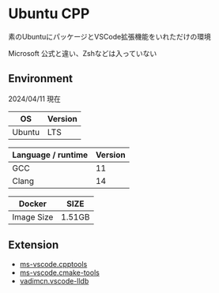 # Ubuntu CPP

素のUbuntuにパッケージとVSCode拡張機能をいれただけの環境

Microsoft 公式と違い、Zshなどは入っていない

## Environment

2024/04/11 現在

| OS | Version |
|----|---------|
| Ubuntu | LTS | 

| Language / runtime | Version | 
|--------------------|---------|
| GCC | 11 | 
| Clang | 14 | 

| Docker | SIZE |
|--------|------|
| Image Size | 1.51GB | 

## Extension

- [ms-vscode.cpptools](https://marketplace.visualstudio.com/items?itemName=ms-vscode.cpptools)
- [ms-vscode.cmake-tools](https://marketplace.visualstudio.com/items?itemName=twxs.cmake)
- [vadimcn.vscode-lldb](https://marketplace.visualstudio.com/items?itemName=vadimcn.vscode-lldb)
